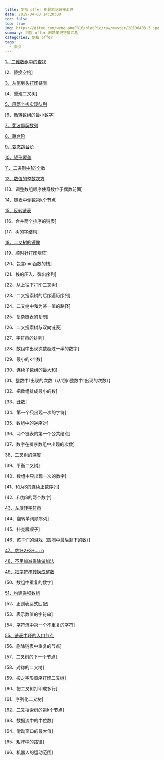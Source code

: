 ```yaml
---
title: 剑指 offer 刷题笔记链接汇总
date: 2019-04-03 14:20:00
toc: false
top: true
img: https://gitee.com/wenguang0816/blogPic/raw/master/20190403-3.jpg
summary: 剑指 offer 刷题笔记链接汇总
categories: 剑指 offer
tags:
  - 索引
---
```


[1、二维数组中的查找](http://blog.wenguang0816.top/2019/04/01/sword_refers_to_offer/01_lookup_in_a_two_dimensional_array/)

[2、替换空格]

[3、从尾到头打印链表](http://blog.wenguang0816.top/2019/04/02/sword_refers_to_offer/03_print_linkedlist_from_tail_to_head/)

[4、重建二叉树]

[5、用两个栈实现队列](http://blog.wenguang0816.top/2019/04/18/sword_refers_to_offer/05_queue_with_two_stacks/)

[6、循转数组的最小数字]

[7、斐波那契数列](http://blog.wenguang0816.top/2019/04/01/sword_refers_to_offer/07_fibonacci_series/)

[8、跳台阶](http://blog.wenguang0816.top/2019/04/03/sword_refers_to_offer/08_jumpfloor/)

[9、变态跳台阶](http://blog.wenguang0816.top/2019/04/03/sword_refers_to_offer/09_jumpfloorii/)

[10、矩形覆盖](http://blog.wenguang0816.top/2019/04/04/sword_refers_to_offer/10_rectcover/)

[11、二进制中1的个数](http://blog.wenguang0816.top/2019/04/01/sword_refers_to_offer/11_number_of_1_bits/)

[12、数值的整数次方](http://blog.wenguang0816.top/2019/04/21/sword_refers_to_offer/12_power/)

[13、调整数组顺序使奇数位于偶数前面]

[14、链表中倒数第k个节点](http://blog.wenguang0816.top/2019/04/23/sword_refers_to_offer/14_findkthtotail/)

[15、反转链表](http://blog.wenguang0816.top/2019/04/02/sword_refers_to_offer/15_reverse_linkedlist/)

[16、合并两个排序的链表]

[17、树的字结构]

[18、二叉树的镜像](http://blog.wenguang0816.top/2019/04/17/sword_refers_to_offer/18_mirror/)

[19、顺时针打印矩阵]

[20、包含min函数的栈]

[21、栈的压入、弹出序列]

[22、从上往下打印二叉树]

[23、二叉搜索树的后序遍历序列]

[24、二叉树中和为某一值的路径]

[25、复杂链表的复制]

[26、二叉搜索树与双向链表]

[27、字符串的排列]

[28、数组中出现次数超过一半的数字]

[29、最小的k个数]

[30、连续子数组的最大和]

[31、整数中1出现的次数（从1到n整数中1出现的次数）]

[32、把数组排成最小的数]

[33、丑数]

[34、第一个只出现一次的字符]

[35、数组中的逆序对]

[36、两个链表的第一个公共结点]

[37、数字在排序数组中出现的次数]

[38、二叉树的深度](http://blog.wenguang0816.top/2019/04/17/sword_refers_to_offer/38_treedepth/)

[39、平衡二叉树]

[40、数组中只出现一次的数字]

[41、和为S的连续正数序列]

[42、和为S的两个数字]

[43、左旋转字符串](http://blog.wenguang0816.top/2019/04/21/sword_refers_to_offer/43_leftrotatestring/)

[44、翻转单词顺序列]

[45、扑克牌顺子]

[46、孩子们的游戏（圆圈中最后剩下的数）]

[47、求1+2+3+…+n](http://blog.wenguang0816.top/2019/04/02/sword_refers_to_offer/47_sum/)

[48、不用加减乘除做加法](http://blog.wenguang0816.top/2019/07/22/sword_refers_to_offer/48_add/)

[49、把字符串转换成整数](http://blog.wenguang0816.top/2019/04/21/sword_refers_to_offer/49_strtoint/)

[50、数组中重复的数字]

[51、构建乘积数组](http://blog.wenguang0816.top/2019/04/04/sword_refers_to_offer/51_multiply/)

[52、正则表达式匹配]

[53、表示数值的字符串]

[54、字符流中第一个不重复的字符]

[55、链表中环的入口节点](http://blog.wenguang0816.top/2019/04/23/sword_refers_to_offer/55_entrynodeofloop/)

[56、删除链表中重复的节点]

[57、二叉树的下一个节点]

[58、对称的二叉树]

[59、按之字形顺序打印二叉树]

[60、把二叉树打印成多行]

[61、序列化二叉树]

[62、二叉搜索树的第k个节点]

[63、数据流中的中位数]

[64、滑动窗口的最大值]

[65、矩阵中的路径]

[66、机器人的运动范围]
